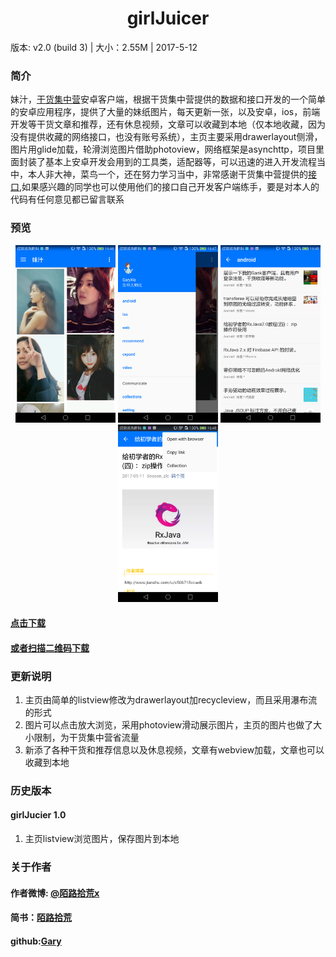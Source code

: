 <h1 align="center">girlJuicer</h1>

版本: v2.0 (build 3) | 大小：2.55M | 2017-5-12

### 简介

妹汁，[干货集中营](http://gank.io/)安卓客户端，根据干货集中营提供的数据和接口开发的一个简单的安卓应用程序，提供了大量的妹纸图片，每天更新一张，以及安卓，ios，前端开发等干货文章和推荐，还有休息视频，文章可以收藏到本地（仅本地收藏，因为没有提供收藏的网络接口，也没有账号系统），主页主要采用drawerlayout侧滑，图片用glide加载，轮滑浏览图片借助photoview，网络框架是asynchttp，项目里面封装了基本上安卓开发会用到的工具类，适配器等，可以迅速的进入开发流程当中，本人非大神，菜鸟一个，还在努力学习当中，非常感谢干货集中营提供的[接口](http://gank.io/api),如果感兴趣的同学也可以使用他们的接口自己开发客户端练手，要是对本人的代码有任何意见都已留言联系

### 预览

<p align="center">

<img src="https://github.com/molushihuang/girlJuicer/blob/master/Screenshots/Screenshot_2017-05-12-16-46-57.png" width="160"/>

<img src="https://github.com/molushihuang/girlJuicer/blob/master/Screenshots/Screenshot_2017-05-12-16-47-58.png" width="160"/>

<img src="https://github.com/molushihuang/girlJuicer/blob/master/Screenshots/Screenshot_2017-05-12-16-48-07.png" width="160"/>

<img src="https://github.com/molushihuang/girlJuicer/blob/master/Screenshots/Screenshot_2017-05-12-16-48-26.png" width="160"/>
</p>

#### [点击下载](https://pro-app-qn.fir.im/a547355a46b5424d6e2a5317b150e580efedce40.apk?attname=meizhi2.0.apk_2.0.apk&e=1494578310&token=LOvmia8oXF4xnLh0IdH05XMYpH6ENHNpARlmPc-T:IYBzokNCe5ztN74OQXdA9v8j9kg=)

#### [或者扫描二维码下载](https://fir.im/a5qk)

### 更新说明

1. 主页由简单的listview修改为drawerlayout加recycleview，而且采用瀑布流的形式
2. 图片可以点击放大浏览，采用photoview滑动展示图片，主页的图片也做了大小限制，为干货集中营省流量
3. 新添了各种干货和推荐信息以及休息视频，文章有webview加载，文章也可以收藏到本地

### 历史版本

#### girlJucier 1.0
1. 主页listview浏览图片，保存图片到本地

### 关于作者

#### 作者微博: [@陌路拾荒x](http://weibo.com/u/2514983100?refer_flag=1001030101_)
#### 简书：[陌路拾荒](http://www.jianshu.com/u/35b781153efb)
#### github:[Gary](https://github.com/molushihuang)



